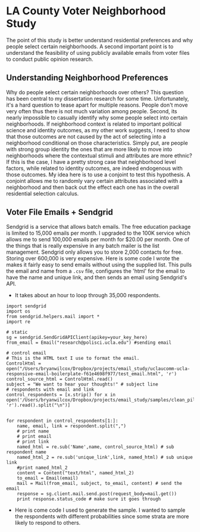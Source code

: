 # LA County Voter Neighborhood Study

The point of this study is better understand residential preferences and why people select certain neighborhoods. A second important point is to understand the feasibility of using publicly available emails from voter files to conduct public opinion research. 

## Understanding Neighborhood Preferences

Why do people select certain neighborhoods over others? This question has been central to my dissertation research for some time. Unfortunately, it's a hard question to tease apart for multiple reasons. People don't move very often thus there is not much variation among people. Second, its nearly impossible to casually identify why some people select into certain neighborhoods. If neighborhood context is related to important political science and identity outcomes, as my other work suggests, I need to show that those outcomes are not caused by the act of selecting into a neighborhood conditional on those characteristics. Simply put, are people with strong group identity the ones that are more likely to move into neighborhoods where the contextual stimuli and attributes are more ethnic? If this is the case, I have a pretty strong case that neighborhood level factors, while related to identity outcomes, are indeed endogenous with those outcomes. My idea here is to use a conjoint to test this hypothesis. A conjoint allows me to randomly vary certain attributes associated with a neighborhood and then back out the effect each one has in the overall residential selection calculus. 

## Voter File Emails + Sendgrid

Sendgrid is a service that allows batch emails. The free education package is limited to 15,000 emails per month. I upgraded to the 100K service which allows me to send 100,000 emails per month for $20.00 per month. One of the things that is really expensive in any batch mailer is the list management. Sendgrid only allows you to store 2,000 contacts for free. Storing over 600,000 is very expensive. Here is some code I wrote the makes it fairly easy to send emails without using the supplied list. This pulls the email and name from a `.csv` file, configures the 'html' for the email to have the name and unique link, and then sends an email using Sendgrid's API. 

+ It takes about an hour to loop through 35,000 respondents. 

```{r}
import sendgrid
import os
from sendgrid.helpers.mail import *
import re

# static 
sg = sendgrid.SendGridAPIClient(apikey=your_key_here)
from_email = Email("research@polisci.ucla.edu") #sending email 

# control email 
# This is the HTML text I use to format the email. 
ControlHtml = open("/Users/bryanwilcox/Dropbox/projects/email_study/uclaucomm-ucla-responsive-email-boilerplate-f61e4698f977/test_email.html", 'r') 
control_source_html = ControlHtml.read() 
subject = "We want to hear your thoughts!" # subject line 
# respondents with email and link
control_respondents = [x.strip() for x in open('/Users/bryanwilcox/Dropbox/projects/email_study/samples/clean_pilot.csv', 'r').read().split("\n")]


for respondent in control_respondents[1:]:
    name, email, link = respondent.split(",")
    # print name
    # print email
    # print link
    named_html = re.sub('Name',name, control_source_html) # sub respondent name
    named_html_2 = re.sub('unique_link',link, named_html) # sub unique link
    #print named_html_2
    content = Content("text/html", named_html_2) 
    to_email = Email(email)
    mail = Mail(from_email, subject, to_email, content) # send the email
    response = sg.client.mail.send.post(request_body=mail.get()) 
    print response.status_code # make sure it goes through
```

+ Here is come code I used to generate the sample. I wanted to sample the respondents with different probabilities since some strata are more likely to respond to others. 